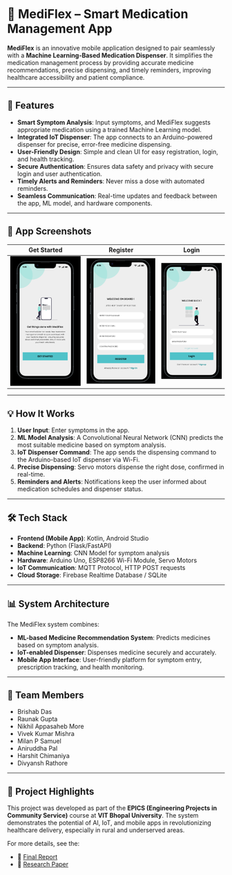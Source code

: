 # 📱 MediFlex – Smart Medication Management App

**MediFlex** is an innovative mobile application designed to pair seamlessly with a **Machine Learning-Based Medication Dispenser**. It simplifies the medication management process by providing accurate medicine recommendations, precise dispensing, and timely reminders, improving healthcare accessibility and patient compliance.


---

## 🚀 Features

- **Smart Symptom Analysis**: Input symptoms, and MediFlex suggests appropriate medication using a trained Machine Learning model.
- **Integrated IoT Dispenser**: The app connects to an Arduino-powered dispenser for precise, error-free medicine dispensing.
- **User-Friendly Design**: Simple and clean UI for easy registration, login, and health tracking.
- **Secure Authentication**: Ensures data safety and privacy with secure login and user authentication.
- **Timely Alerts and Reminders**: Never miss a dose with automated reminders.
- **Seamless Communication**: Real-time updates and feedback between the app, ML model, and hardware components.

---

## 📱 App Screenshots

| Get Started | Register | Login |
|-------------|----------|-------|
| ![image alt](https://github.com/Vivek3500/Medi-Flex/blob/5f9678185f3ac1ac3d3ecc86932a6a6dddf3bdb9/APP%20FINAL%20PROTOTYPE/1.%20GET_STARTED.png) | ![Sign Up](https://github.com/Vivek3500/Medi-Flex/blob/5f9678185f3ac1ac3d3ecc86932a6a6dddf3bdb9/APP%20FINAL%20PROTOTYPE/2.%20SIGN_UP.png) | ![Sign In](https://github.com/Vivek3500/Medi-Flex/blob/5f9678185f3ac1ac3d3ecc86932a6a6dddf3bdb9/APP%20FINAL%20PROTOTYPE/3.%20SIGN_IN.png) |

---

## 💡 How It Works

1. **User Input**: Enter symptoms in the app.
2. **ML Model Analysis**: A Convolutional Neural Network (CNN) predicts the most suitable medicine based on symptom analysis.
3. **IoT Dispenser Command**: The app sends the dispensing command to the Arduino-based IoT dispenser via Wi-Fi.
4. **Precise Dispensing**: Servo motors dispense the right dose, confirmed in real-time.
5. **Reminders and Alerts**: Notifications keep the user informed about medication schedules and dispenser status.

---

## 🛠️ Tech Stack

- **Frontend (Mobile App)**: Kotlin, Android Studio
- **Backend**: Python (Flask/FastAPI)
- **Machine Learning**: CNN Model for symptom analysis
- **Hardware**: Arduino Uno, ESP8266 Wi-Fi Module, Servo Motors
- **IoT Communication**: MQTT Protocol, HTTP POST requests
- **Cloud Storage**: Firebase Realtime Database / SQLite

---

## 📊 System Architecture

The MediFlex system combines:

- **ML-based Medicine Recommendation System**: Predicts medicines based on symptom analysis.
- **IoT-enabled Dispenser**: Dispenses medicine securely and accurately.
- **Mobile App Interface**: User-friendly platform for symptom entry, prescription tracking, and health monitoring.

---

## 👥 Team Members

- Brishab Das  
- Raunak Gupta  
- Nikhil Appasaheb More  
- Vivek Kumar Mishra  
- Milan P Samuel  
- Aniruddha Pal  
- Harshit Chimaniya  
- Divyansh Rathore

---

## 📄 Project Highlights

This project was developed as part of the **EPICS (Engineering Projects in Community Service)** course at **VIT Bhopal University**. The system demonstrates the potential of AI, IoT, and mobile apps in revolutionizing healthcare delivery, especially in rural and underserved areas.

For more details, see the:

- 📘 [Final Report](./EPICS227_22BEY10099_Phase%202_Final%20Report.pdf)  
- 📄 [Research Paper](./EPICs%20Project%20Final%20Research%20Paper.docx)




